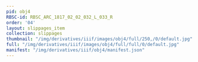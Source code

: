 ```yaml
---
pid: obj4
RBSC-id: RBSC_ARC_1817_02_02_032_L_033_R
order: '04'
layout: slippages_item
collection: slippages
thumbnail: "/img/derivatives/iiif/images/obj4/full/250,/0/default.jpg"
full: "/img/derivatives/iiif/images/obj4/full/full/0/default.jpg"
manifest: "/img/derivatives/iiif/obj4/manifest.json"
---
```

